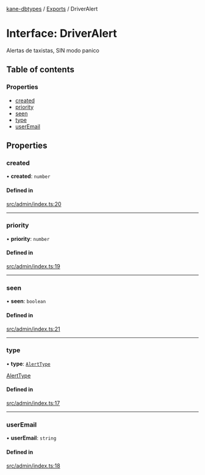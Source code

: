 [kane-dbtypes](../README.md) / [Exports](../modules.md) / DriverAlert

# Interface: DriverAlert

Alertas de taxistas, SIN modo panico

## Table of contents

### Properties

- [created](DriverAlert.md#created)
- [priority](DriverAlert.md#priority)
- [seen](DriverAlert.md#seen)
- [type](DriverAlert.md#type)
- [userEmail](DriverAlert.md#useremail)

## Properties

### created

• **created**: `number`

#### Defined in

[src/admin/index.ts:20](https://github.com/gatitolabs/kane-dbtypes/blob/1664218/src/admin/index.ts#L20)

___

### priority

• **priority**: `number`

#### Defined in

[src/admin/index.ts:19](https://github.com/gatitolabs/kane-dbtypes/blob/1664218/src/admin/index.ts#L19)

___

### seen

• **seen**: `boolean`

#### Defined in

[src/admin/index.ts:21](https://github.com/gatitolabs/kane-dbtypes/blob/1664218/src/admin/index.ts#L21)

___

### type

• **type**: [`AlertType`](../modules.md#alerttype)

[AlertType](../modules.md#alerttype)

#### Defined in

[src/admin/index.ts:17](https://github.com/gatitolabs/kane-dbtypes/blob/1664218/src/admin/index.ts#L17)

___

### userEmail

• **userEmail**: `string`

#### Defined in

[src/admin/index.ts:18](https://github.com/gatitolabs/kane-dbtypes/blob/1664218/src/admin/index.ts#L18)
